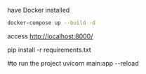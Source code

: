 have Docker installed

```bash
docker-compose up --build -d
```

access <http://localhost:8000/>


pip install -r requirements.txt

#to run the project
uvicorn main:app --reload